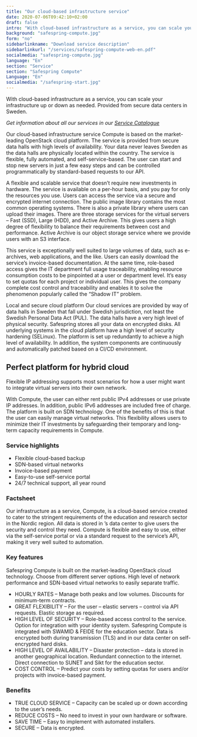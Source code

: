 ```yaml
---
title: "Our cloud-based infrastructure service"
date: 2020-07-06T09:42:10+02:00
draft: false
intro: "With cloud-based infrastructure as a service, you can scale your infrastructure up or down as needed. Provided from secure data centers in Sweden."
background: "safespring-compute.jpg"
form: "no"
sidebarlinkname: "Download service description"
sidebarlinkurl: "/services/safespring-compute-web-en.pdf"
socialmedia: "safespring-compute.jpg"
language: "En"
section: "Service"
section: "Safespring Compute"
Language: "En"
socialmedia: "/safespring-start.jpg"
---
```


<div class="ingress"><p>With cloud-based infrastructure as a service, you can scale your infrastructure up or down as needed. Provided from secure data centers in Sweden.</p></div>

_Get information about all our services in our  [Service Catalogue](/services/safespring-service-catalogue-2020.pdf)_

Our cloud-based infrastructure service Compute is based on the market-leading OpenStack cloud platform. The service is provided from secure data halls with high levels of availability. Your data never leaves Sweden as the data halls are physically located within the country. The service is flexible, fully automated, and self-service-based. The user can start and stop new servers in just a few easy steps and can be controlled programmatically by standard-based requests to our API.

A flexible and scalable service that doesn’t require new investments in hardware. The service is available on a per-hour basis, and you pay for only the resources you use. Users can access the service via a secure and encrypted internet connection. The public image library contains the most common operating systems. There is also a private library where users can upload their images. There are three storage services for the virtual servers – Fast (SSD), Large (HDD), and Active Archive. This gives users a high degree of flexibility to balance their requirements between cost and performance. Active Archive is our object storage service where we provide users with an S3 interface.

This service is exceptionally well suited to large volumes of data, such as e-archives, web applications, and the like. Users can easily download the service’s invoice-based documentation. At the same time, role-based access gives the IT department full usage traceability, enabling resource consumption costs to be pinpointed at a user or department level. It’s easy to set quotas for each project or individual user. This gives the company complete cost control and traceability and enables it to solve the phenomenon popularly called the “Shadow IT” problem.

Local and secure cloud platform Our cloud services are provided by way of data halls in Sweden that fall under Swedish jurisdiction, not least the Swedish Personal Data Act (PUL). The data halls have a very high level of physical security. Safespring stores all your data on encrypted disks. All underlying systems in the cloud platform have a high level of security hardening (SELinux). The platform is set up redundantly to achieve a high level of availability. In addition, the system components are continuously and automatically patched based on a CI/CD environment.

## Perfect platform for hybrid cloud

<div class="ingress"><p>Flexible IP addressing supports most scenarios for how a user might want to integrate virtual servers into their own network.</p></div>

With Compute, the user can either rent public IPv4 addresses or use private IP addresses. In addition, public IPv6 addresses are included free of charge. The platform is built on SDN technology. One of the benefits of this is that the user can easily manage virtual networks. This flexibility allows users to minimize their IT investments by safeguarding their temporary and long-term capacity requirements in Compute.

### Service highlights

- Flexible cloud-based backup
- SDN-based virtual networks
- Invoice-based payment
- Easy-to-use self-service portal
- 24/7 technical support, all year round

### Factsheet

Our infrastructure as a service, Compute, is a cloud-based service created to cater to the stringent requirements of the education and research sector in the Nordic region. All data is stored in ’s data center to give users the security and control they need. Compute is flexible and easy to use, either via the self-service portal or via a standard request to the service’s API, making it very well suited to automation.

### Key features

Safespring Compute is built on the market-leading OpenStack cloud technology. Choose from different server options. High level of network performance and SDN-based virtual networks to easily separate traffic.

- <span class="inline-rubrik">HOURLY RATES</span> – Manage both peaks and low volumes. Discounts for minimum-term contracts.
- <span class="inline-rubrik">GREAT FLEXIBILITY</span> –  For the user – elastic servers – control via API requests. Elastic storage as required.
- <span class="inline-rubrik">HIGH LEVEL OF SECURITY</span> – Role-based access control to the service. Option for integration with your identity system. Safespring Compute is integrated with SWAMID & FEIDE for the education sector. Data is encrypted both during transmission (TLS) and in our data center on self-encrypted hard disks.
- <span class="inline-rubrik">HIGH LEVEL OF AVAILABILITY</span> – Disaster protection – data is stored in another geographical location. Redundant connection to the internet. Direct connection to SUNET and Sikt for the education sector.
- <span class="inline-rubrik">COST CONTROL</span> – Predict your costs by setting quotas for users and/or projects with invoice-based payment.

### Benefits

- <span class="inline-rubrik">TRUE CLOUD SERVICE</span> – Capacity can be scaled up or down according to the user’s needs.
- <span class="inline-rubrik">REDUCE COSTS</span> – No need to invest in your own hardware or software.
- <span class="inline-rubrik">SAVE TIME</span> – Easy to implement with automated installers.
- <span class="inline-rubrik">SECURE</span> – Data is encrypted.
